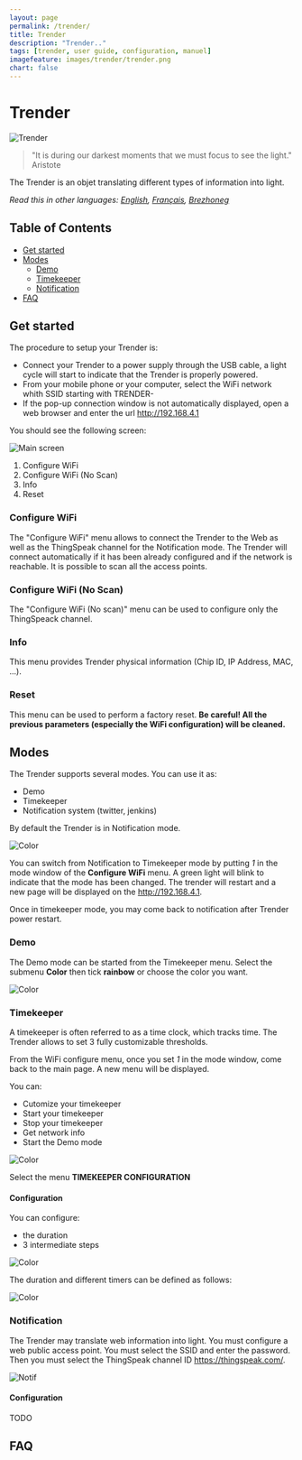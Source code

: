 ```yaml
---
layout: page
permalink: /trender/
title: Trender
description: "Trender.."
tags: [trender, user guide, configuration, manuel]
imagefeature: images/trender/trender.png
chart: false
---
```


Trender
=======

![Trender](images/trender/trender.png)

> "It is during our darkest moments that we must focus to see the light." Aristote

The Trender is an objet translating different types of information into light.

*Read this in other languages: [English](trender.md), [Français](trender.fr.md), [Brezhoneg](trender.bzh.md)*

## Table of Contents
  - [Get started](#get-started)
  - [Modes](#modes)
    - [Demo](#demo)
    - [Timekeeper](#time-keeper)
    - [Notification](#notification)
  - [FAQ](#faq)

## Get started
The procedure to setup your Trender is:
  * Connect your Trender to a power supply through the USB cable, a light cycle will start to indicate that the Trender is properly powered.
  * From your mobile phone or your computer, select the WiFi network whith SSID starting with TRENDER-
  * If the pop-up connection window is not automatically displayed, open a web browser and enter the url http://192.168.4.1

You should see the following screen:

![Main screen](images/trender/main.png)

 1. Configure WiFi
 2. Configure WiFi (No Scan)
 3. Info
 4. Reset

### Configure WiFi

The "Configure WiFi" menu allows to connect the Trender to the Web as well as the ThingSpeak channel for the Notification mode.
The Trender will connect automatically if it has been already configured and if the network is reachable.
It is possible to scan all the access points.

### Configure WiFi (No Scan)

The "Configure WiFi (No scan)" menu can be used to configure only the ThingSpeack channel.

### Info

This menu provides Trender physical information (Chip ID, IP Address, MAC, ...).

### Reset

This menu can be used to perform a factory reset. **Be careful! All the previous parameters
(especially the WiFi configuration) will be cleaned.**



## Modes

The Trender supports several modes. You can use it as:
 * Demo
 * Timekeeper
 * Notification system (twitter, jenkins)

By default the Trender is in Notification mode.

![Color](images/trender/modes.png)

You can switch from Notification to Timekeeper mode by putting *1* in the mode
window of the **Configure WiFi** menu.
A green light will blink to indicate that the mode has been changed.
The trender will restart and a new page will be displayed on the http://192.168.4.1.

Once in timekeeper mode, you may come back to notification after Trender power restart.

### Demo

The Demo mode can be started from the Timekeeper menu.
Select the submenu **Color** then tick **rainbow** or choose the color you want.

![Color](images/trender/demo_color.png)


### Timekeeper

A timekeeper is often referred to as a time clock, which tracks time. The
Trender allows to set 3 fully customizable thresholds.

From the WiFi configure menu, once you set *1* in the mode window, come back to
the main page. A new menu will be displayed.

You can:
  * Cutomize your timekeeper
  * Start your timekeeper
  * Stop your timekeeper
  * Get network info
  * Start the Demo mode

![Color](images/trender/tk.png)

Select the menu **TIMEKEEPER CONFIGURATION**

#### Configuration

You can configure:
 * the duration
 * 3 intermediate steps

![Color](images/trender/color.png)

The duration and different timers can be defined as follows:

![Color](images/trender/timekeeper-en.png)


### Notification

The Trender may translate web information into light.
You must configure a web public access point. You must select the SSID and
enter the password. Then you must select the ThingSpeak channel ID https://thingspeak.com/.

![Notif](images/trender/ThingSpeak.png)

#### Configuration
TODO


## FAQ
